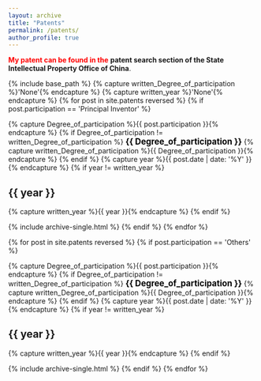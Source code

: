 ```yaml
---
layout: archive
title: "Patents"
permalink: /patents/
author_profile: true
---
```


<div class="wordwrap"><font color="#FF0000"><strong>My patent can be found in the</strong></font> <a style="text-decoration: none" href="https://pss-system.cponline.cnipa.gov.cn/conventionalSearch" target="_blank"><strong>patent search section of the State Intellectual Property Office of China</strong></a>.</div>

{% include base_path %}
{% capture written_Degree_of_participation %}'None'{% endcapture %}
{% capture written_year %}'None'{% endcapture %}
{% for post in site.patents reversed %}
  {% if post.participation == 'Principal Inventor' %}
  <p>{% capture Degree_of_participation %}{{ post.participation }}{% endcapture %}
  {% if Degree_of_participation != written_Degree_of_participation %}
    <font color="#000000" style="font-size: larger"><strong>{{ Degree_of_participation }}</strong></font>
  {% capture written_Degree_of_participation %}{{ Degree_of_participation }}{% endcapture %}
  {% endif %}
  {% capture year %}{{ post.date | date: '%Y' }}{% endcapture %}
  {% if year != written_year %}
    <h2 id="{{ year | slugify }}" class="archive__subtitle">{{ year }}</h2>
    {% capture written_year %}{{ year }}{% endcapture %}
  {% endif %}</p>
  {% include archive-single.html %}
  {% endif %}
{% endfor %}

{% for post in site.patents reversed %}
  {% if post.participation == 'Others' %}
  <p>{% capture Degree_of_participation %}{{ post.participation }}{% endcapture %}
  {% if Degree_of_participation != written_Degree_of_participation %}
    <font color="#000000" style="font-size: larger"><strong>{{ Degree_of_participation }}</strong></font>
  {% capture written_Degree_of_participation %}{{ Degree_of_participation }}{% endcapture %}
  {% endif %}
  {% capture year %}{{ post.date | date: '%Y' }}{% endcapture %}
  {% if year != written_year %}
    <h2 id="{{ year | slugify }}" class="archive__subtitle">{{ year }}</h2>
    {% capture written_year %}{{ year }}{% endcapture %}
  {% endif %}</p>
  {% include archive-single.html %}
  {% endif %}
{% endfor %}